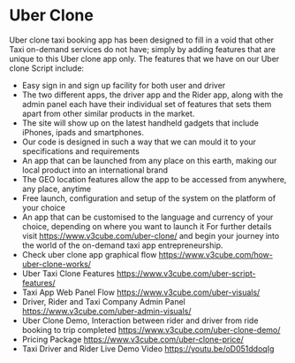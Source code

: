 Uber Clone
=================
Uber clone taxi booking app has been designed to fill in a void that other Taxi on-demand services do not have; simply by adding features that are unique to this Uber clone app only. The features that we have on our Uber clone Script include:
-  Easy sign in and sign up facility for both user and driver
-  The two different apps, the driver app and the Rider app, along with the admin panel each have their individual set of features that sets them apart from other similar products in the market. 
-  The site will show up on the latest handheld gadgets that include iPhones, ipads and smartphones. 
-  Our code is designed in such a way that we can mould it to your specifications and requirements
-  An app that can be launched from any place on this earth, making our local product into an international brand
-  The GEO location features allow the app to be accessed from anywhere, any place, anytime
-  Free launch, configuration and setup of the system on the platform of your choice
-  An app that can be customised to the language and currency of your choice, depending on where you want to launch it
For further details visit https://www.v3cube.com/uber-clone/ and begin your journey into the world of the on-demand taxi app entrepreneurship.
-  Check uber clone app graphical flow https://www.v3cube.com/how-uber-clone-works/
-  Uber Taxi Clone Features https://www.v3cube.com/uber-script-features/
-  Taxi App Web Panel Flow https://www.v3cube.com/uber-visuals/
-  Driver, Rider and Taxi Company Admin Panel https://www.v3cube.com/uber-admin-visuals/
-  Uber Clone Demo, Interaction between rider and driver from ride booking to trip completed https://www.v3cube.com/uber-clone-demo/
-  Pricing Package https://www.v3cube.com/uber-clone-price/
-  Taxi Driver and Rider Live Demo Video https://youtu.be/oD051ddoqIg
